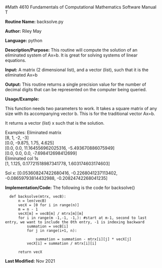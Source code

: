 #Math 4610 Fundamentals of Computational Mathematics Software Manual T

**Routine Name:**           backsolve.py

**Author:** Riley May

**Language:** python

**Description/Purpose:** This routine will compute the solution of an eliminated system of Ax=b. It is great for solving 
systems of linear equations. 

**Input:** A matrix (2 dimensional list), and a vector (list), such that it is the eliminated Ax=b

**Output:** This routine returns a single precision value for the number of decimal digits that can be represented on the
computer being queried.

**Usage/Example:**

This function needs two parameters to work. 
It takes a square matrix of any size with its accompanying vector b. This is for the traditional vector Ax=b. 

It returns a vector (list) x such that is the solution. 

Examples:
Eliminated matrix  
[8, 1, -2, -3]   
[0.0, -9.875, 1.75, 4.625]   
[0.0, 0.0, 11.164556962025316, -5.493670886075949]   
[0.0, 0.0, 0.0, -7.698412698412699]     
Eliminated col 1s         
[1, 1.125, 0.17721518987341778, 1.603174603174603] 


Sol x:  [0.053608247422680416, -0.2268041237113402, -0.08659793814432988, -0.20824742268041235] 


**Implementation/Code:** The following is the code for backsolve()


      def backsolve(mtrx, vecB):
          n = len(vecB)
          vecX = [0 for i in range(n)]
          m = n - 1
          vecX[m] = vecB[m] / mtrx[m][m]
          for i in range(m -1,-1, -1,): #start at m-1, second to last entry, we want to include the 0th entry, -1 is indexing backward
              summation = vecB[i]
              for j in range(i+1, n):
                  
                  summation = summation - mtrx[i][j] * vecX[j]
              vecX[i] = summation / mtrx[i][i]
      
          return vecX

**Last Modified:** Nov 2021
